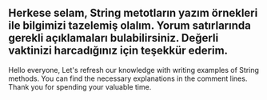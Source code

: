 Herkese selam,
String metotların yazım örnekleri ile bilgimizi tazelemiş olalım.
Yorum satırlarında gerekli açıklamaları bulabilirsiniz.
Değerli vaktinizi harcadığınız için teşekkür ederim.
----------------------------------------------------
Hello everyone,
Let's refresh our knowledge with writing examples of String methods.
You can find the necessary explanations in the comment lines.
Thank you for spending your valuable time.

